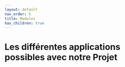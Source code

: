 ```yaml
---
layout: default
nav_order: 5
title: Modules
has_children: true
---
```


# Les différentes applications possibles avec notre Projet